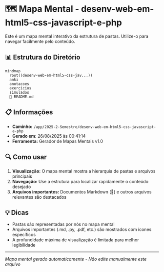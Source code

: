 # 🗺️ Mapa Mental - desenv-web-em-html5-css-javascript-e-php

Este é um mapa mental interativo da estrutura de pastas. Utilize-o para navegar facilmente pelo conteúdo.

## 📊 Estrutura do Diretório

```mermaid
mindmap
  root((desenv-web-em-html5-css-jav...))
  anki
  anotacoes
  exercicios
  simulados
  📄 README.md
```

## 📋 Informações

- **Caminho:** `/app/2025-2-Semestre/desenv-web-em-html5-css-javascript-e-php`
- **Gerado em:** 26/08/2025 às 00:41:14
- **Ferramenta:** Gerador de Mapas Mentais v1.0

## 🔍 Como usar

1. **Visualização:** O mapa mental mostra a hierarquia de pastas e arquivos principais
2. **Navegação:** Use a estrutura para localizar rapidamente o conteúdo desejado
3. **Arquivos importantes:** Documentos Markdown (📄) e outros arquivos relevantes são destacados

## 💡 Dicas

- Pastas são representadas por nós no mapa mental
- Arquivos importantes (.md, .py, .pdf, etc.) são mostrados com ícones específicos
- A profundidade máxima de visualização é limitada para melhor legibilidade

---
*Mapa mental gerado automaticamente - Não edite manualmente este arquivo*
